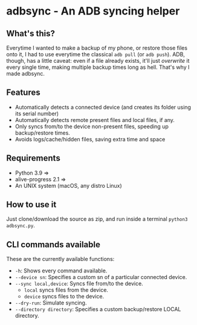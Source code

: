 # adbsync - An ADB syncing helper

## What's this?

Everytime I wanted to make a backup of my phone, or restore those files onto it, I had to use everytime the classical `adb pull` (or `adb push`). ADB, though, has a little caveat: even if a file already exists, it'll just _overwrite_ it every single time, making multiple backup times long as hell. That's why I made adbsync.

## Features

- Automatically detects a connected device (and creates its folder using its serial number)
- Automatically detects remote present files and local files, if any.
- Only syncs from/to the device non-present files, speeding up backup/restore times.
- Avoids logs/cache/hidden files, saving extra time and space

## Requirements

- Python 3.9 =>
- alive-progress 2.1 =>
- An UNIX system (macOS, any distro Linux)

## How to use it

Just clone/download the source as zip, and run inside a terminal `python3 adbsync.py`.

## CLI commands available

These are the currently available functions:

- `-h`: Shows every command available.
- `--device sn`: Specifies a custom sn of a particular connected device.
- `--sync local,device`: Syncs file from/to the device.
  - `local` syncs files from the device.
  - `device` syncs files to the device.
- `--dry-run`: Simulate syncing.
- `--directory directory`: Specifies a custom backup/restore LOCAL directory.
